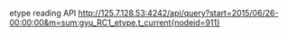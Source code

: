 
etype reading API
http://125.7.128.53:4242/api/query?start=2015/06/26-00:00:00&m=sum:gyu_RC1_etype.t_current{nodeid=911}
